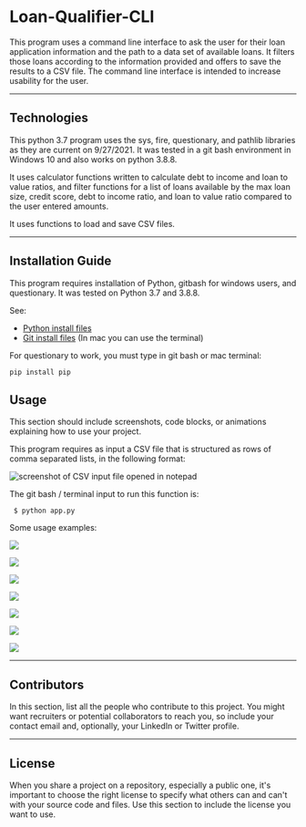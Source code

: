 # Loan-Qualifier-CLI
This program uses a command line interface to ask the user for their loan application information and the path to a data set of available loans. It filters those loans according to the information provided and offers to save the results to a CSV file. The command line interface is intended to increase usability for the user.

---

## Technologies

This python 3.7 program uses the sys, fire, questionary, and pathlib libraries as they are current on 9/27/2021. It was tested in a git bash environment in Windows 10 and also works on python 3.8.8. 

It uses calculator functions written to calculate debt to income and loan to value ratios, and filter functions for a list of loans available by the max loan size, credit score, debt to income ratio, and loan to value ratio compared to the user entered amounts.

It uses functions to load and save CSV files.

---

## Installation Guide

This program requires installation of Python, gitbash for windows users, and questionary. It was tested on Python 3.7 and 3.8.8.

See:
- [Python install files](https://www.python.org/downloads/)
- [Git install files](https://git-scm.com/downloads) (In mac you can use the terminal)

For questionary to work, you must type in git bash or mac terminal:

```pip install pip```


## Usage

This section should include screenshots, code blocks, or animations explaining how to use your project.

This program requires as input a CSV file that is structured as rows of comma separated lists, in the following format:

![screenshot of CSV input file opened in notepad]()

The git bash / terminal input to run this function is:

``` $ python app.py```

Some usage examples:

![](https://github.com/phodsman/Loan-Qualifier-CLI/blob/main/Screenshot%202021-09-27%20112931.png?raw=true)

![](https://github.com/phodsman/Loan-Qualifier-CLI/blob/main/Screenshot%202021-09-27%20120216.png?raw=true)

![](https://github.com/phodsman/Loan-Qualifier-CLI/blob/main/Screenshot%202021-09-27%20120257.png?raw=true)

![](https://github.com/phodsman/Loan-Qualifier-CLI/blob/main/Screenshot%202021-09-27%20120351.png?raw=true)

![](https://github.com/phodsman/Loan-Qualifier-CLI/blob/main/Screenshot%202021-09-27%20120618.png?raw=true)

![](https://github.com/phodsman/Loan-Qualifier-CLI/blob/main/Screenshot%202021-09-27%20120704.png?raw=true)

![](https://github.com/phodsman/Loan-Qualifier-CLI/blob/main/Screenshot%202021-09-27%20124518.png?raw=true)

---

## Contributors

In this section, list all the people who contribute to this project. You might want recruiters or potential collaborators to reach you, so include your contact email and, optionally, your LinkedIn or Twitter profile.

---

## License

When you share a project on a repository, especially a public one, it's important to choose the right license to specify what others can and can't with your source code and files. Use this section to include the license you want to use.